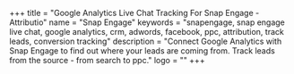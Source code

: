 +++
title = "Google Analytics Live Chat Tracking For Snap Engage - Attributio"
name = "Snap Engage"
keywords = "snapengage, snap engage live chat, google analytics, crm, adwords, facebook, ppc, attribution, track leads, conversion tracking"
description = "Connect Google Analytics with Snap Engage to find out where your leads are coming from. Track leads from the source - from search to ppc."
logo = ""
+++
